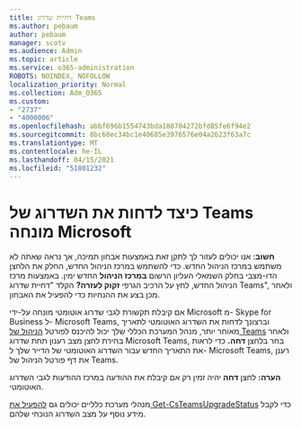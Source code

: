 ```yaml
---
title: דחיית שדרוג Teams
ms.author: pebaum
author: pebaum
manager: scotv
ms.audience: Admin
ms.topic: article
ms.service: o365-administration
ROBOTS: NOINDEX, NOFOLLOW
localization_priority: Normal
ms.collection: Adm_O365
ms.custom:
- "2737"
- "4000006"
ms.openlocfilehash: abbf696b1554743bda188704272bfd85fe6f94e2
ms.sourcegitcommit: 8bc60ec34bc1e40685e3976576e04a2623f63a7c
ms.translationtype: MT
ms.contentlocale: he-IL
ms.lasthandoff: 04/15/2021
ms.locfileid: "51801232"
---
```

# <a name="how-to-postpone-the-microsoft-driven-teams-upgrade"></a>כיצד לדחות את השדרוג של Teams מונחה Microsoft

**חשוב**: אנו יכולים לעזור לך לתקן זאת באמצעות אבחון תמיכה, אך נראה שאתה לא משתמש במרכז הניהול החדש. כדי להשתמש במרכז הניהול החדש, החלק את הלחצן הדו-מצבי בחלק השמאלי העליון הרשום **במרכז הניהול** החדש ימין. באמצעות מרכז הניהול החדש, לחץ על הרכיב הגרפי **זקוק לעזרה?** הקלד "דחיית שדרוג Teams", ולאחר מכן בצע את ההנחיות כדי להפעיל את האבחון.

אם קיבלת תקשורת לגבי שדרוג אוטומטי מונחה על-ידי Microsoft מ- Skype for Business ל- Microsoft Teams, וברצונך לדחות את השדרוג האוטומטי לתאריך  מאוחר יותר, מנהל המערכת הכללי שלך יכול להיכנס לפורטל [הניהול של Teams](https://admin.teams.microsoft.com/dashboard) ולאחר בחירת לחצן מצב רענון תחת שדרוג Microsoft Teams, בחר בלחצן **דחה.** כדי לראות את התאריך החדש עבור השדרוג האוטומטי של הדייר שלך ל- Microsoft Teams, רענן את דף פורטל הניהול של Teams.

**הערה:** לחצן **דחה** יהיה זמין רק אם קיבלת את ההודעה במרכז ההודעות לגבי השדרוג האוטומטי. 

מנהלי מערכת כלליים יכולים גם [להפעיל את Get-CsTeamsUpgradeStatus](https://docs.microsoft.com/powershell/module/skype/get-csteamsupgradestatus?view=skype-ps) כדי לקבל מידע נוסף על מצב השדרוג הנוכחי שלהם.
